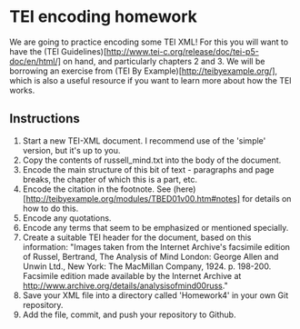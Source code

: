TEI encoding homework
============

We are going to practice encoding some TEI XML! For this you will want to have the (TEI Guidelines)[http://www.tei-c.org/release/doc/tei-p5-doc/en/html/] on hand, and particularly chapters 2 and 3. We will be borrowing an exercise from (TEI By Example)[http://teibyexample.org/], which is also a useful resource if you want to learn more about how the TEI works.

Instructions
------

1. Start a new TEI-XML document. I recommend use of the 'simple' version, but it's up to you.
2. Copy the contents of russell_mind.txt into the body of the document.
3. Encode the main structure of this bit of text - paragraphs and page breaks, the chapter of which this is a part, etc.
4. Encode the citation in the footnote. See (here)[http://teibyexample.org/modules/TBED01v00.htm#notes] for details on how to do this.
5. Encode any quotations.
6. Encode any terms that seem to be emphasized or mentioned specially.
7. Create a suitable TEI header for the document, based on this information: "Images taken from the Internet Archive's facsimile edition of Russel, Bertrand, The Analysis of Mind London: George Allen and Unwin Ltd., New York: The MacMillan Company, 1924. p. 198-200. Facsimile edition made available by the Internet Archive at http://www.archive.org/details/analysisofmind00russ."
8. Save your XML file into a directory called 'Homework4' in your own Git repository.
9. Add the file, commit, and push your repository to Github.